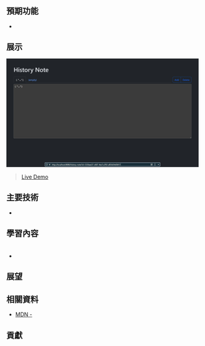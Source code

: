 #

## 預期功能

-

## 展示

![screenshot](https://raw.githubusercontent.com/nepikn/history-note/main/src/asset/screenshot.jpg)

> [Live Demo](https://nepikn.github.io/history-note/)

## 主要技術

-

## 學習內容

###

```javascript

```

-

## 展望

## 相關資料

- [MDN - ]()

## 貢獻
